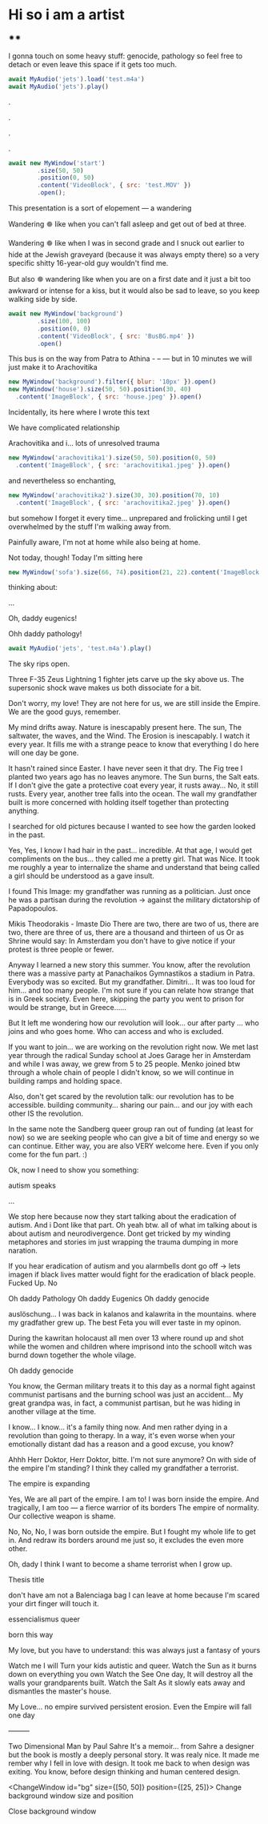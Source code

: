 <script>
    import NewWindow from './NewWindow.svelte';
    import ChangeWindow from './ChangeWindow.svelte';
    import CloseWindow from './CloseWindow.svelte';
    import VideoBlock from '$lib/components/VideoBlock.svelte';
</script>


# Hi so i am a artist

🟒🟒

I gonna touch on some heavy stuff: genocide, pathology
so feel free to detach or even leave this space if it gets too much.

```js
await MyAudio('jets').load('test.m4a')
await MyAudio('jets').play()
```
.

.

.

.

```js
await new MyWindow('start')
        .size(50, 50)
        .position(0, 50)
        .content('VideoBlock', { src: 'test.MOV' })
        .open();
```

This presentation is a sort of elopement — a wandering

Wandering 🟔 like when you can't fall asleep and get out of bed at three.

Wandering 🟔 like when I was in second grade and I snuck out earlier to hide at the Jewish graveyard (because it was always empty there) so a very specific shitty 16-year-old guy wouldn't find me.

But also 🟔 wandering like when you are on a first date and it just a bit too awkward or intense for a kiss, but it would also be sad to leave, so you keep walking side by side.

```js
await new MyWindow('background')
        .size(100, 100)
        .position(0, 0)
        .content('VideoBlock', { src: 'BusBG.mp4' })
        .open()
```

This bus is on the way from Patra to Athina - – —
but in 10 minutes we will just make it to Arachovitika

```js
new MyWindow('background').filter({ blur: '10px' }).open()
new MyWindow('house').size(50, 50).position(30, 40)
  .content('ImageBlock', { src: 'house.jpeg' }).open()
```

Incidentally, its here where I wrote this text

We have complicated relationship 

Arachovitika and i… lots of unresolved trauma 


```js
new MyWindow('arachovitika1').size(50, 50).position(0, 50)
  .content('ImageBlock', { src: 'arachovitika1.jpeg' }).open()
```

and nevertheless so enchanting, 

```js
new MyWindow('arachovitika2').size(30, 30).position(70, 10)
  .content('ImageBlock', { src: 'arachovitika2.jpeg' }).open()
```

but somehow I forget it every time… unprepared and frolicking until I get overwhelmed by the stuff I'm walking away from.

Painfully aware, I'm not at home while also being at home.

Not today, though! Today I'm sitting here

```js
new MyWindow('sofa').size(66, 74).position(21, 22).content('ImageBlock', {"src":"Sofa.jpeg"}).open();
```

thinking about:

…

Oh, daddy eugenics!

Ohh daddy pathology!

```js
await MyAudio('jets', 'test.m4a').play()
```


The sky rips open.

Three F-35 Zeus Lightning 1 fighter jets carve up the sky above us. The supersonic shock wave makes us both dissociate for a bit.

Don't worry, my love! They are not here for us, we are still inside the Empire. We are the good guys, remember.

My mind drifts away. Nature is inescapably present here.
The sun, The saltwater, the waves, and the Wind. The Erosion is inescapably. I watch it every year. It fills me with a strange peace to know that everything I do here will one day be gone.

It hasn't rained since Easter. I have never seen it that dry. The Fig tree I planted two years ago has no leaves anymore. The Sun burns, the Salt eats. If I don't give the gate a protective coat every year, it rusts away… No, it still rusts.
Every year, another tree falls into the ocean. The wall my grandfather built is more concerned with holding itself together than protecting anything.

I searched for old pictures because I wanted to see how the garden looked in the past.

Yes, Yes, I know I had hair in the past… incredible.
At that age, I would get compliments on the bus… they called me a pretty girl. That was Nice. 
It took me roughly a year to internalize the shame and understand that being called a girl should be understood as a gave insult.

I found This Image: my grandfather was running as a politician.
Just once
he was a partisan during the revolution → against the military dictatorship of Papadopoulos. 

Mikis Theodorakis - Imaste Dio
There are two, there are two of us,
there are two, there are three of us,
there are a thousand and thirteen of us
Or as Shrine would say: In Amsterdam you don't have to give notice if your protest is three people or fewer.


Anyway I learned a new story this summer.
You know, after the revolution there was a massive party at Panachaikos Gymnastikos a stadium in Patra. Everybody was so excited. 
But my grandfather. Dimitri…
It was too loud for him… and too many people. I'm not sure if you can relate how strange that is in Greek society. Even here, skipping the party you went to prison for would be strange, but in Greece……

But It left me wondering how our revolution will look… our after party … who joins and who goes home. Who can access and who is excluded. 

If you want to join… we are working on the revolution right now. We met last year through the radical Sunday school at Joes Garage her in Amsterdam and while I was away, we grew from 5 to 25 people. Menko joined btw through a whole chain of people I didn't know, so we will continue in building ramps and holding space.

Also, don't get scared by the revolution talk: 
our revolution has to be accessible.
building community… 
sharing our pain… 
and our joy with each other 
IS the revolution.

In the same note the Sandberg queer group ran out of funding (at least for now) so we are seeking people who can give a bit of time and energy so we can continue. Either way, you are also VERY welcome here. Even if you only come for the fun part. :)


Ok, now I need to show you something:

autism speaks

…

We stop here because now they start talking about the eradication of autism. And i Dont like that part.
Oh yeah btw. all of what im talking about is about autism and neurodivergence. Dont get tricked by my winding metaphores and stories im just wrapping the trauma dumping in more naration.

If you hear eradication of autism and you alarmbells dont go off → lets imagen if black lives matter would fight for the eradication of black people. Fucked Up. No

Oh daddy Pathology
Oh daddy Eugenics
Oh daddy genocide

auslöschung…
I was back in kalanos and kalawrita in the mountains. where my gradfather grew up. The best Feta you will ever taste in my opinon. 

During the kawritan holocaust all men over 13 where round up and shot while the women and children where imprisond into the schooll witch was burnd down together the whole vilage. 

Oh daddy genocide

You know, the German military treats it to this day as a normal fight against communist partisans and the burning school was just an accident… My great grandpa was, in fact, a communist partisan, but he was hiding in another village at the time.

I know… I know… it's a family thing now. And men rather dying in a revolution than going to therapy. In a way, it's even worse when your emotionally distant dad has a reason and a good excuse, you know?

Ahhh
Herr Doktor, Herr Doktor, bitte.
I'm not sure anymore? On with side of the empire I'm standing? I think they called my grandfather a terrorist.

The empire is expanding

Yes, We are all part of the empire.
I am to!
I was born inside the empire.
And tragically, I am too — a fierce warrior of its borders
The empire of normality.
Our collective weapon is shame.

No, No, No, I was born outside the empire.
But I fought my whole life to get in.
And redraw its borders around me
just so, it excludes the even more other.

Oh, dady I think I want to become a shame terrorist when I grow up.

Thesis title


don't have am
not a Balenciaga bag I can leave at home because I'm scared your dirt finger will touch  it.


essencialismus
queer

born this way

My love, but you have to understand: this was always just a fantasy of yours

Watch me
I will Turn your kids autistic and queer.
Watch the Sun 
as it burns down on everything you own
Watch the See
One day, It will destroy all the walls your grandparents built.
Watch the Salt
As it slowly eats away and dismantles the master's house.

My Love… no empire survived persistent erosion. 
Even the Empire will fall one day



———


Two Dimensional Man by Paul Sahre
It's a memoir… from Sahre a designer but the book is mostly a deeply personal story. It was realy nice. It made me rember why I fell in love with design. It took me back to when design was exiting. You know, before design thinking and human centered design. 

<ChangeWindow id="bg" size={[50, 50]} position={[25, 25]}>
  Change background window size and position
</ChangeWindow>

<CloseWindow id="bg">
  Close background window
</CloseWindow>